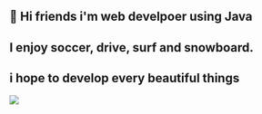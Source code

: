 ## 👋 Hi friends i'm web develpoer using Java

## I enjoy soccer, drive, surf and snowboard.
## i hope to develop every beautiful things

<a href="https://velog.io/@jeongjunyeong/posts" target="_blank"><img src="https://img.shields.io/badge/Android-3DDC84?style=for-the-badge&logo=Android&logoColor=white"/></a>


<!--
**jeongjunyeong/jeongjunyeong** is a ✨ _special_ ✨ repository because its `README.md` (this file) appears on your GitHub profile.

Here are some ideas to get you started:

- 🔭 I’m currently working on ...
- 🌱 I’m currently learning ...
- 👯 I’m looking to collaborate on ...
- 🤔 I’m looking for help with ...
- 💬 Ask me about ...
- 📫 How to reach me: ...
- 😄 Pronouns: ...
- ⚡ Fun fact: ...
-->
